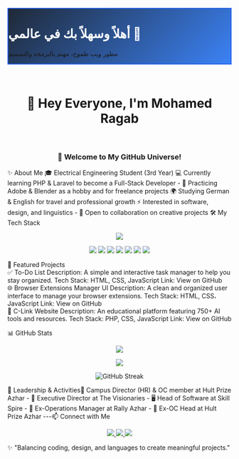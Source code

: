 <p align="center">
<div class="max-w-4xl w-full p-8 mx-auto text-center rounded-3xl shadow-2xl transition-all duration-300 transform"
style="background: linear-gradient(135deg, #1f2937, #3b82f6); border: 2px solid #2563eb;">
<h1 class="text-4xl sm:text-5xl md:text-6xl font-extrabold mb-4 drop-shadow-lg" style="color: #ffffff;">
أهلاً وسهلاً بك في عالمي 👋
</h1>
<p class="text-lg sm:text-xl md:text-2xl font-light text-gray-200 mt-2">
مطور ويب طموح، مهتم بالبرمجة والتصميم
</p>
</div>
</p>
​<h1 align="center">
👋 Hey Everyone, I'm Mohamed Ragab
</h1>
​<h3 align="center">
🚀 Welcome to My GitHub Universe!
</h3>

✨ About Me
​🎓 Electrical Engineering Student (3rd Year)
​💻 Currently learning PHP & Laravel to become a Full-Stack Developer - 🎨 Practicing Adobe & Blender as a hobby and for freelance projects
​🌍 Studying German & English for travel and professional growth
​⚡ Interested in software, design, and linguistics - 🤝 Open to collaboration on creative projects
​🛠️ My Tech Stack
​<p align="center">
<!-- Primary Link (should work most of the time) -->
<p align="center">
  <!-- أيقونات الأدوات -->
  <img src="https://skillicons.dev/icons?i=html,css,js,php,laravel,blender,ps" />
</p>

<!-- Badges بديلة لكل أداة -->
<p align="center">
  <img src="https://img.shields.io/badge/HTML5-E34F26?style=for-the-badge&logo=html5&logoColor=white" />
  <img src="https://img.shields.io/badge/CSS3-1572B6?style=for-the-badge&logo=css3&logoColor=white" />
  <img src="https://img.shields.io/badge/JavaScript-F7DF1E?style=for-the-badge&logo=javascript&logoColor=black" />
  <img src="https://img.shields.io/badge/PHP-777BB4?style=for-the-badge&logo=php&logoColor=white" />
  <img src="https://img.shields.io/badge/Laravel-FF2D20?style=for-the-badge&logo=laravel&logoColor=white" />
  <img src="https://img.shields.io/badge/Blender-F5792A?style=for-the-badge&logo=blender&logoColor=white" />
  <img src="https://img.shields.io/badge/Adobe%20Photoshop-31A8FF?style=for-the-badge&logo=adobephotoshop&logoColor=white" />
</p>


📌 Featured Projects
​<br>
​✅ To-Do List
​Description: A simple and interactive task manager to help you stay organized.
Tech Stack: HTML, CSS, JavaScript
Link: View on GitHub
​<br>
​🌐 Browser Extensions Manager UI
​Description: A clean and organized user interface to manage your browser extensions.
Tech Stack: HTML, CSS، JavaScript
Link: View on GitHub
​<br>
​🔗 C-Link Website
​Description: An educational platform featuring 750+ AI tools and resources.
Tech Stack: PHP, CSS, JavaScript
Link: View on GitHub

📊 GitHub Stats
​<p align="center">
<img src="https://github-readme-stats.vercel.app/api?username=RagabCodes&show_icons=true&theme=radical" />
</p>
<p align="center">
<img src="https://github-readme-stats.vercel.app/api/top-langs/?username=RagabCodes&layout=compact&theme=radical" />
</p>
<p align="center">
<img src="https://streak-stats.demolab.com?user=RagabCodes&theme=radical" alt="GitHub Streak" />
</p>
​🌟 Leadership & Activities
​🎯 Campus Director (HR) & OC member at Hult Prize Azhar - 💼 Executive Director at The Visionaries - 🖥️ Head of Software at Skill Spire - 📍 Ex-Operations Manager at Rally Azhar - 📍 Ex-OC Head at Hult Prize Azhar ---
​📫 Connect with Me
​<p align="center">
<a href="https://www.linkedin.com/in/mohamed-r-ragab">
<img src="https://img.shields.io/badge/LinkedIn-0077B5?style=for-the-badge&logo=linkedin&logoColor=white" />
</a>
<a href="https://www.facebook.com/Moham3dRajab">
<img src="https://img.shields.io/badge/Facebook-1877F2?style=for-the-badge&logo=facebook&logoColor=white" />
</a>
<a href="mailto:rjb27858@gmail.com">
<img src="https://img.shields.io/badge/Email-D14836?style=for-the-badge&logo=gmail&logoColor=white" />
</a>
</p>
​✨ "Balancing coding, design, and languages to create meaningful projects."
